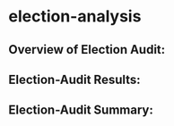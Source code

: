 # election-analysis

## Overview of Election Audit:

## Election-Audit Results:

## Election-Audit Summary:
